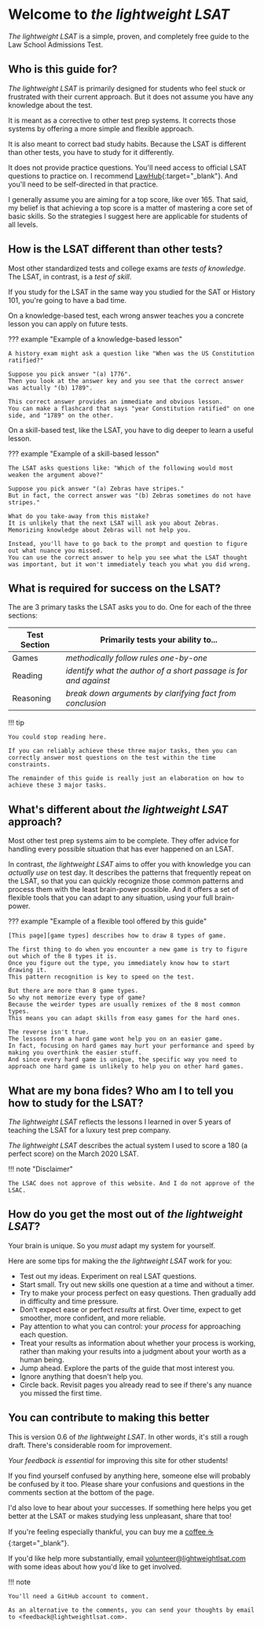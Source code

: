 # Welcome to *the lightweight LSAT*

*The lightweight LSAT* is a simple, proven, and completely free guide to the Law School Admissions Test.

## Who is this guide for?

*The lightweight LSAT* is primarily designed for students who feel stuck or frustrated with their current approach.
But it does not assume you have any knowledge about the test.

It is meant as a corrective to other test prep systems.
It corrects those systems by offering a more simple and flexible approach.

It is also meant to correct bad study habits.
Because the LSAT is different than other tests, you have to study for it differently.

It does not provide practice questions.
You'll need access to official LSAT questions to practice on.
I recommend [LawHub][lawhub]{:target="_blank"}.
And you'll need to be self-directed in that practice.

I generally assume you are aiming for a top score, like over 165.
That said, my belief is that achieving a top score is a matter of mastering a core set of basic skills.
So the strategies I suggest here are applicable for students of all levels.

## How is the LSAT different than other tests?

Most other standardized tests and college exams are *tests of knowledge*.
The LSAT, in contrast, is a *test of skill*.

If you study for the LSAT in the same way you studied for the SAT or History 101, you're going to have a bad time.

On a knowledge-based test, each wrong answer teaches you a concrete lesson you can apply on future tests.

??? example "Example of a knowledge-based lesson"

    A history exam might ask a question like "When was the US Constitution ratified?"

    Suppose you pick answer "(a) 1776".
    Then you look at the answer key and you see that the correct answer was actually "(b) 1789".

    This correct answer provides an immediate and obvious lesson.
    You can make a flashcard that says "year Constitution ratified" on one side, and "1789" on the other.

On a skill-based test, like the LSAT, you have to dig deeper to learn a useful lesson.

??? example "Example of a skill-based lesson"

    The LSAT asks questions like: "Which of the following would most weaken the argument above?"

    Suppose you pick answer "(a) Zebras have stripes."
    But in fact, the correct answer was "(b) Zebras sometimes do not have stripes."

    What do you take-away from this mistake?
    It is unlikely that the next LSAT will ask you about Zebras.
    Memorizing knowledge about Zebras will not help you.
   
    Instead, you'll have to go back to the prompt and question to figure out what nuance you missed.
    You can use the correct answer to help you see what the LSAT thought was important, but it won't immediately teach you what you did wrong.

## What is required for success on the LSAT?

The are 3 primary tasks the LSAT asks you to do.
One for each of the three sections:

Test Section | Primarily tests your ability to...
-- | --
Games | *methodically follow rules one-by-one*
Reading | *identify what the author of a short passage is for and against*
Reasoning | *break down arguments by clarifying fact from conclusion*

!!! tip

    You could stop reading here.

    If you can reliably achieve these three major tasks, then you can correctly answer most questions on the test within the time constraints.
    
    The remainder of this guide is really just an elaboration on how to achieve these 3 major tasks.

## What's different about *the lightweight LSAT* approach?

Most other test prep systems aim to be complete.
They offer advice for handling every possible situation that has ever happened on an LSAT.

In contrast, *the lightweight LSAT* aims to offer you with knowledge you can *actually use* on test day.
It describes the patterns that frequently repeat on the LSAT, so that you can quickly recognize those common patterns and process them with the least brain-power possible.
And it offers a set of flexible tools that you can adapt to any situation, using your full brain-power.

??? example "Example of a flexible tool offered by this guide"

    [This page][game types] describes how to draw 8 types of game.

    The first thing to do when you encounter a new game is try to figure out which of the 8 types it is.
    Once you figure out the type, you immediately know how to start drawing it.
    This pattern recognition is key to speed on the test.

    But there are more than 8 game types.
    So why not memorize every type of game?
    Because the weirder types are usually remixes of the 8 most common types.
    This means you can adapt skills from easy games for the hard ones.

    The reverse isn't true.
    The lessons from a hard game wont help you on an easier game.
    In fact, focusing on hard games may hurt your performance and speed by making you overthink the easier stuff.
    And since every hard game is unique, the specific way you need to approach one hard game is unlikely to help you on other hard games.

## What are my bona fides? Who am I to tell you how to study for the LSAT?

*The lightweight LSAT* reflects the lessons I learned in over 5 years of teaching the LSAT for a luxury test prep company.

*The lightweight LSAT* describes the actual system I used to score a 180 (a perfect score) on the March 2020 LSAT.

!!! note "Disclaimer"

    The LSAC does not approve of this website. And I do not approve of the LSAC.

## How do you get the most out of *the lightweight LSAT*?

Your brain is unique.
So you *must* adapt my system for yourself.

Here are some tips for making the *the lightweight LSAT* work for you:

- Test out my ideas. Experiment on real LSAT questions.
- Start small. Try out new skills one question at a time and without a timer.
- Try to make your process perfect on easy questions. Then gradually add in difficulty and time pressure.
- Don't expect ease or perfect *results* at first. Over time, expect to get smoother, more confident, and more reliable.
- Pay attention to what you can control: your *process* for approaching each question.
- Treat your results as information about whether your process is working, rather than making your results into a judgment about your worth as a human being.
- Jump ahead. Explore the parts of the guide that most interest you.
- Ignore anything that doesn't help you.
- Circle back. Revisit pages you already read to see if there's any nuance you missed the first time.

## You can contribute to making this better

This is version 0.6 of *the lightweight LSAT*.
In other words, it's still a rough draft.
There's considerable room for improvement.

*Your feedback is essential* for improving this site for other students!

If you find yourself confused by anything here, someone else will probably be confused by it too.
Please share your confusions and questions in the comments section at the bottom of the page.

I'd also love to hear about your successes.
If something here helps you get better at the LSAT or makes studying less unpleasant, share that too!

If you're feeling especially thankful, you can buy me a [coffee :coffee:][coffee]{:target="_blank"}.

If you'd like help more substantially, email <volunteer@lightweightlsat.com> with some ideas about how you'd like to get involved.

!!! note

    You'll need a GitHub account to comment. 
    
    As an alternative to the comments, you can send your thoughts by email to <feedback@lightweightlsat.com>.

[lawhub]: https://app.lawhub.org/library
[game types]: game/draw/types.md
[pizza]: https://buy.stripe.com/14k4hf7lXexNcak5kl
[coffee]: https://buy.stripe.com/28oaFD6hT75l7U4144
